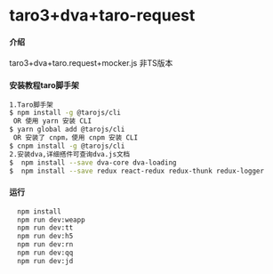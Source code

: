 # taro3+dva+taro-request

#### 介绍
taro3+dva+taro.request+mocker.js 非TS版本

#### 安装教程taro脚手架
```bash
1.Taro脚手架
$ npm install -g @tarojs/cli
 OR 使用 yarn 安装 CLI
$ yarn global add @tarojs/cli
 OR 安装了 cnpm，使用 cnpm 安装 CLI
$ cnpm install -g @tarojs/cli
2.安装dva,详细搭件可查询dva.js文档
$  npm install --save dva-core dva-loading
$  npm install --save redux react-redux redux-thunk redux-logger
```
#### 运行
```bash
  npm install
  npm run dev:weapp 
  npm run dev:tt
  npm run dev:h5
  npm run dev:rn
  npm run dev:qq
  npm run dev:jd
  ```

